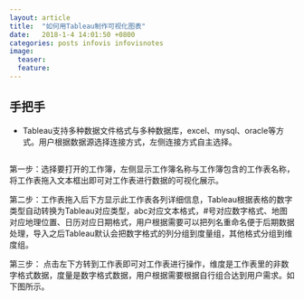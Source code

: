 ```yaml
---
layout: article
title:  "如何用Tableau制作可视化图表"
date:   2018-1-4 14:01:50 +0800
categories: posts infovis infovisnotes
image:
  teaser: 
  feature: 
---
```

## 手把手





- Tableau支持多种数据文件格式与多种数据库，excel、mysql、oracle等方式。用户根据数据源选择连接方式，左侧连接方式自主选择。
<img src="http://img.blog.csdn.net/20160324153436306?watermark/2/text/aHR0cDovL2Jsb2cuY3Nkbi5uZXQv/font/5a6L5L2T/fontsize/400/fill/I0JBQkFCMA==/dissolve/70/gravity/Center" alt="">

第一步：选择要打开的工作簿，左侧显示工作簿名称与工作簿包含的工作表名称，将工作表拖入文本框出即可对工作表进行数据的可视化展示。
<img src="http://img.blog.csdn.net/20160324152908112?watermark/2/text/aHR0cDovL2Jsb2cuY3Nkbi5uZXQv/font/5a6L5L2T/fontsize/400/fill/I0JBQkFCMA==/dissolve/70/gravity/Center" alt="">

第二步：工作表拖入后下方显示此工作表各列详细信息，Tableau根据表格的数字类型自动转换为Tableau对应类型，abc对应文本格式，#号对应数字格式、地图对应地理位置、日历对应日期格式，用户根据需要可以把列名重命名便于后期数据处理，导入之后Tableau默认会把数字格式的列分组到度量组，其他格式分组到维度组。
<img src="http://img.blog.csdn.net/20160324152937065?watermark/2/text/aHR0cDovL2Jsb2cuY3Nkbi5uZXQv/font/5a6L5L2T/fontsize/400/fill/I0JBQkFCMA==/dissolve/70/gravity/Center" alt="">


第三步： 点击左下方转到工作表即可对工作表进行操作，维度是工作表里的非数字格式数据，度量是数字格式数据，用户根据需要根据自行组合达到用户需求。如下图所示。
<img src="http://img.blog.csdn.net/20160324153422681?watermark/2/text/aHR0cDovL2Jsb2cuY3Nkbi5uZXQv/font/5a6L5L2T/fontsize/400/fill/I0JBQkFCMA==/dissolve/70/gravity/Center" alt="">
<img src="http://img.blog.csdn.net/20160324153132474?watermark/2/text/aHR0cDovL2Jsb2cuY3Nkbi5uZXQv/font/5a6L5L2T/fontsize/400/fill/I0JBQkFCMA==/dissolve/70/gravity/Center" alt="">
